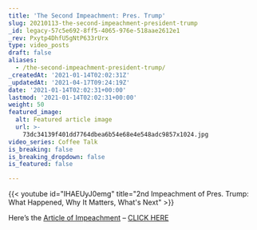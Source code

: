 ```yaml
---
title: 'The Second Impeachment: Pres. Trump'
slug: 20210113-the-second-impeachment-president-trump
_id: legacy-57c5e692-8ff5-4065-976e-518aae2612e1
_rev: Pxytp4DhfU5gNtP633rUrx
type: video_posts
draft: false
aliases:
  - /the-second-impeachment-president-trump/
_createdAt: '2021-01-14T02:02:31Z'
_updatedAt: '2021-04-17T09:24:19Z'
date: '2021-01-14T02:02:31+00:00'
lastmod: '2021-01-14T02:02:31+00:00'
weight: 50
featured_image:
  alt: Featured article image
  url: >-
    73dc34139f401dd7764dbea6b54e68e4e548adc9857x1024.jpg
video_series: Coffee Talk
is_breaking: false
is_breaking_dropdown: false
is_featured: false

---
```

{{< youtube id="IHAEUyJ0emg" title="2nd Impeachment of Pres. Trump: What Happened, Why It Matters, What's Next" >}}

Here’s the [Article of Impeachment](https://int.nyt.com/data/documenttools/articles-impeachment-trump-xml/b0422e292cebafda/full.pdf) – [CLICK HERE](https://www.nytimes.com/interactive/2021/01/11/us/articles-impeachment-trump.html)